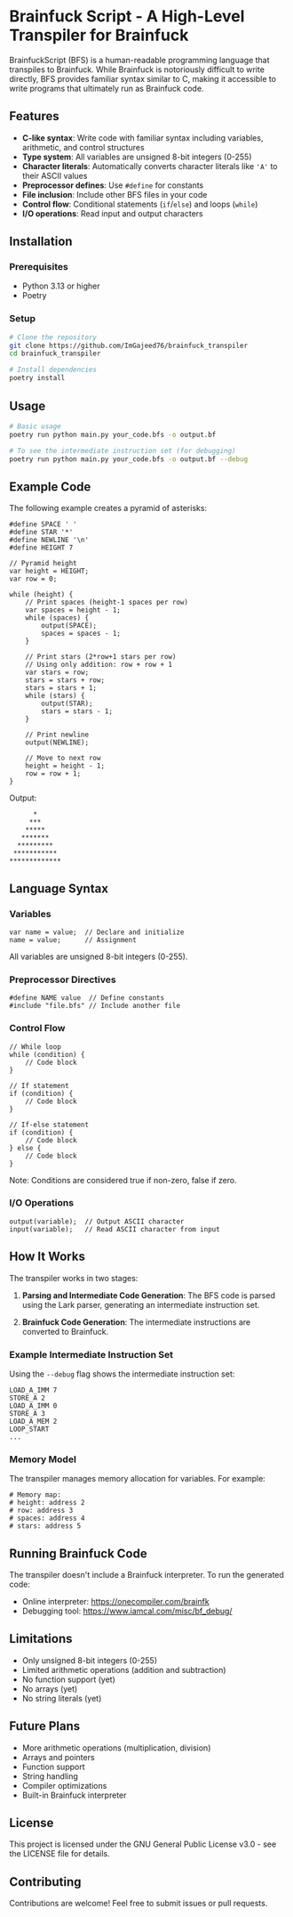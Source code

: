 # Brainfuck Script - A High-Level Transpiler for Brainfuck

BrainfuckScript (BFS) is a human-readable programming language that transpiles to Brainfuck. While Brainfuck is notoriously difficult to write directly, BFS provides familiar syntax similar to C, making it accessible to write programs that ultimately run as Brainfuck code.

## Features

- **C-like syntax**: Write code with familiar syntax including variables, arithmetic, and control structures
- **Type system**: All variables are unsigned 8-bit integers (0-255)
- **Character literals**: Automatically converts character literals like `'A'` to their ASCII values
- **Preprocessor defines**: Use `#define` for constants
- **File inclusion**: Include other BFS files in your code
- **Control flow**: Conditional statements (`if`/`else`) and loops (`while`)
- **I/O operations**: Read input and output characters

## Installation

### Prerequisites

- Python 3.13 or higher
- Poetry

### Setup

```bash
# Clone the repository
git clone https://github.com/ImGajeed76/brainfuck_transpiler
cd brainfuck_transpiler

# Install dependencies
poetry install
```

## Usage

```bash
# Basic usage
poetry run python main.py your_code.bfs -o output.bf

# To see the intermediate instruction set (for debugging)
poetry run python main.py your_code.bfs -o output.bf --debug
```

## Example Code

The following example creates a pyramid of asterisks:

```bfs
#define SPACE ' '
#define STAR '*'
#define NEWLINE '\n'
#define HEIGHT 7

// Pyramid height
var height = HEIGHT;
var row = 0;

while (height) {
    // Print spaces (height-1 spaces per row)
    var spaces = height - 1;
    while (spaces) {
        output(SPACE);
        spaces = spaces - 1;
    }

    // Print stars (2*row+1 stars per row)
    // Using only addition: row + row + 1
    var stars = row;
    stars = stars + row;
    stars = stars + 1;
    while (stars) {
        output(STAR);
        stars = stars - 1;
    }

    // Print newline
    output(NEWLINE);

    // Move to next row
    height = height - 1;
    row = row + 1;
}
```

Output:
```
      *
     ***
    *****
   *******
  *********
 ***********
*************
```

## Language Syntax

### Variables

```bfs
var name = value;  // Declare and initialize
name = value;      // Assignment
```

All variables are unsigned 8-bit integers (0-255).

### Preprocessor Directives

```bfs
#define NAME value  // Define constants
#include "file.bfs" // Include another file
```

### Control Flow

```bfs
// While loop
while (condition) {
    // Code block
}

// If statement
if (condition) {
    // Code block
}

// If-else statement
if (condition) {
    // Code block
} else {
    // Code block
}
```

Note: Conditions are considered true if non-zero, false if zero.

### I/O Operations

```bfs
output(variable);  // Output ASCII character
input(variable);   // Read ASCII character from input
```

## How It Works

The transpiler works in two stages:

1. **Parsing and Intermediate Code Generation**: The BFS code is parsed using the Lark parser, generating an intermediate instruction set.

2. **Brainfuck Code Generation**: The intermediate instructions are converted to Brainfuck.

### Example Intermediate Instruction Set

Using the `--debug` flag shows the intermediate instruction set:

```
LOAD_A_IMM 7
STORE_A 2
LOAD_A_IMM 0
STORE_A 3
LOAD_A_MEM 2
LOOP_START
...
```

### Memory Model

The transpiler manages memory allocation for variables. For example:

```
# Memory map:
# height: address 2
# row: address 3
# spaces: address 4
# stars: address 5
```

## Running Brainfuck Code

The transpiler doesn't include a Brainfuck interpreter. To run the generated code:

- Online interpreter: https://onecompiler.com/brainfk
- Debugging tool: https://www.iamcal.com/misc/bf_debug/

## Limitations

- Only unsigned 8-bit integers (0-255)
- Limited arithmetic operations (addition and subtraction)
- No function support (yet)
- No arrays (yet)
- No string literals (yet)

## Future Plans

- More arithmetic operations (multiplication, division)
- Arrays and pointers
- Function support
- String handling
- Compiler optimizations
- Built-in Brainfuck interpreter

## License

This project is licensed under the GNU General Public License v3.0 - see the LICENSE file for details.

## Contributing

Contributions are welcome! Feel free to submit issues or pull requests.
